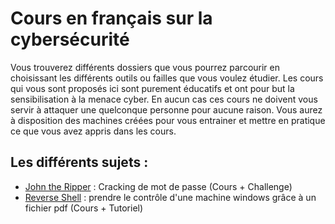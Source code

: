 # Cours en français sur la cybersécurité

Vous trouverez différents dossiers que vous pourrez parcourir en choisissant les différents outils ou failles que vous voulez étudier.
Les cours qui vous sont proposés ici sont purement éducatifs et ont pour but la sensibilisation à la menace cyber. En aucun cas ces cours ne doivent vous servir à attaquer une quelconque personne pour aucune raison. Vous aurez à disposition des machines créées pour vous entrainer et mettre en pratique ce que vous avez appris dans les cours.

## Les différents sujets : 
* [John the Ripper](john_the_ripper/cours-john.md) : Cracking de mot de passe (Cours + Challenge)
* [Reverse Shell](reverse_shell/accueil-reverse-shell.md) : prendre le contrôle d'une machine windows grâce à un fichier pdf (Cours + Tutoriel)